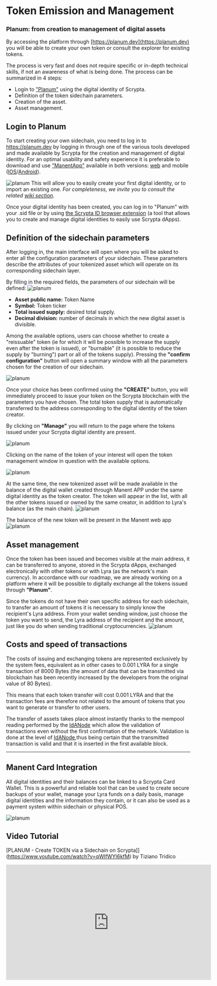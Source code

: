 # Token Emission and Management
### Planum: from creation to management of digital assets

By accessing the platform through [https://planum.dev](https://planum.dev) you will be able to create your own token or consult the explorer for existing tokens.

The process is very fast and does not require specific or in-depth technical skills, if not an awareness of what is being done.
The process can be summarized in 4 steps:

- Login to ["Planum"](https://planum.dev) using the digital identity of Scrypta.
- Definition of the token sidechain parameters.
- Creation of the asset.
- Asset management.

## Login to Planum 

To start creating your own sidechain, you need to log in to https://planum.dev by logging in through one of the various tools developed and made available by Scrypta for the creation and management of digital identity.
For an optimal usability and safety experience it is preferable to download and use ["ManentApp"](https://manent.app) available in both versions: [web](https://web.manent.app) and mobile ([IOS](https://apps.apple.com/us/app/scrypta-manent/id1484816083)/[Android](https://play.google.com/store/apps/details?id=foundation.scrypta.manent)).

![planum](../.vuepress/public/assets/planum/manent_link.png)
This will allow you to easily create your first digital identity, or to import an existing one.
*For completeness, we invite you to consult the related [wiki section](https://wiki.scryptachain.org/developers/scryptaid).*

Once your digital identity has been created, you can log in to "Planum" with your .sid file or by using [the Scrypta ID browser extension](https://id.scryptachain.org/) (a tool that allows you to create and manage digital identities to easily use Scrypta dApps).

## Definition of the sidechain parameters

After logging in, the main interface will open where you will be asked to enter all the configuration parameters of your sidechain.
These parameters describe the attributes of your tokenized asset which will operate on its corresponding sidechain layer.

By filling in the required fields, the parameters of our sidechain will be defined:
![planum](../.vuepress/public/assets/planum/token_creation.png)

- **Asset public name:** Token Name
- **Symbol:** Token ticker
- **Total issued supply:** desired total supply.
- **Decimal division:** number of decimals in which the new digital asset is divisible.

Among the available options, users can choose whether to create a "reissuable" token (ie for which it will be possible to increase the supply even after the token is issued), or "burnable" (it is possible to reduce the supply by "burning") part or all of the tokens supply).
Pressing the **"confirm configuration"** button will open a summary window with all the parameters chosen for the creation of our sidechain.

![planum](../.vuepress/public/assets/planum/create_confirm.png)

Once your choice has been confirmed using the **"CREATE"** button, you will immediately proceed to issue your token on the Scrypta blockchain with the parameters you have chosen. The total token supply that is automatically transferred to the address corresponding to the digital identity of the token creator.

By clicking on **"Manage"** you will return to the page where the tokens issued under your Scrypta digital identity are present.

![planum](../.vuepress/public/assets/planum/token_page.png)

Clicking on the name of the token of your interest will open the token management window in question with the available options.

![planum](../.vuepress/public/assets/planum/token_management.png)

At the same time, the new tokenized asset will be made available in the balance of the digital wallet created through Manent APP under the same digital identity as the token creator.
The token will appear in the list, with all the other tokens issued or owned by the same creator, in addition to Lyra's balance (as the main chain).
![planum](../.vuepress/public/assets/planum/manent_app.png)

The balance of the new token will be present in the Manent web app
![planum](../.vuepress/public/assets/planum/manent_webapp.png)

## Asset management
Once the token has been issued and becomes visible at the main address, it can be transferred to anyone, stored in the Scrypta dApps, exchanged electronically with other tokens or with Lyra (as the network's main currency).
In accordance with our roadmap, we are already working on a platform where it will be possible to digitally exchange all the tokens issued through **"Planum"**.

Since the tokens do not have their own specific address for each sidechain, to transfer an amount of tokens it is necessary to simply know the recipient's Lyra address.
From your wallet sending window, just choose the token you want to send, the Lyra address of the recipient and the amount, just like you do when sending traditional cryptocurrencies.
![planum](../.vuepress/public/assets/planum/send_token.png)

## Costs and speed of transactions
The costs of issuing and exchanging tokens are represented exclusively by the system fees, equivalent as in other cases to 0.001 LYRA for a single transaction of 8000 Bytes (the amount of data that can be transmitted via blockchain has been recently increased by the developers from the original value of 80 Bytes).

This means that each token transfer will cost 0.001 LYRA and that the transaction fees are therefore not related to the amount of tokens that you want to generate or transfer to other users.

The transfer of assets takes place almost instantly thanks to the mempool reading performed by the [IdANode](https://wiki.scryptachain.org/developers/ida-node) which allow the validation of transactions even without the first confirmation of the network.
Validation is done at the level of [IdANode](https://wiki.scryptachain.org/developers/ida-node),thus being certain that the transmitted transaction is valid and that it is inserted in the first available block.

***

## Manent Card Integration
All digital identities and their balances can be linked to a Scrypta Card Wallet. This is a powerful and reliable tool that can be used to create secure backups of your wallet, manage your Lyra funds on a daily basis, manage digital identities and the information they contain, or it can also be used as a payment system within sidechain or physical POS.

![planum](../.vuepress/public/assets/planum/card.png)

## Video Tutorial

[PLANUM - Create TOKEN via a Sidechain on Scrypta]](https://www.youtube.com/watch?v=qWlfWYl6kfM) by Tiziano Tridico

<iframe width="560" height="315" src="https://www.youtube.com/embed/qWlfWYl6kfM" frameborder="0" allow="accelerometer; autoplay; encrypted-media; gyroscope; picture-in-picture" allowfullscreen></iframe>